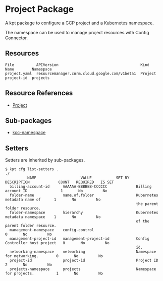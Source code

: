 # Project Package

A kpt package to configure a GCP project and a Kubernetes namespace.

The namespace can be used to manage project resources with Config Connector.

## Resources

```
File          APIVersion                                     Kind     Name        Namespace
project.yaml  resourcemanager.cnrm.cloud.google.com/v1beta1  Project  project-id  projects
```

## Resource References

- [Project](https://cloud.google.com/config-connector/docs/reference/resource-docs/resourcemanager/project)

## Sub-packages

- [kcc-namespace](/catalog/project/kcc-namespace)

## Setters

Setters are inherited by sub-packages.

```
$ kpt cfg list-setters .
./
          NAME                    VALUE           SET BY            DESCRIPTION             COUNT   REQUIRED   IS SET
  billing-account-id      AAAAAA-BBBBBB-CCCCCC             Billing account ID               1       No         No
  folder-name             name.of.folder                   Kubernetes metadata name of      1       No         No
                                                           the parent folder resource.
  folder-namespace        hierarchy                        Kubernetes metadata namespace    1       No         No
                                                           of the parent folder resource.
  management-namespace    config-control                                                    0       No         No
  management-project-id   management-project-id            Config Controller host project   0       No         No
                                                           id.
  networking-namespace    networking                       Namespace for networking.        0       No         No
  project-id              project-id                       Project ID                       2       No         No
  projects-namespace      projects                         Namespace for projects.          1       No         No
```
